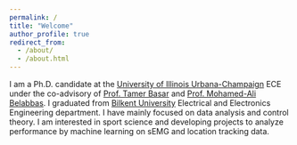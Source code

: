```yaml
---
permalink: /
title: "Welcome"
author_profile: true
redirect_from: 
  - /about/
  - /about.html
---
```




I am a Ph.D. candidate at the [University of Illinois Urbana-Champaign](https://illinois.edu/) ECE under the co-advisory of [Prof. Tamer Basar](http://tamerbasar.csl.illinois.edu/) and [Prof. Mohamed-Ali Belabbas](https://publish.illinois.edu/belabbas/). I graduated from [Bilkent University](https://ee.bilkent.edu.tr/en/) Electrical and Electronics Engineering department. I have mainly focused on data analysis and control theory. I am interested in sport science and developing projects to analyze performance by machine learning on sEMG and location tracking data.
